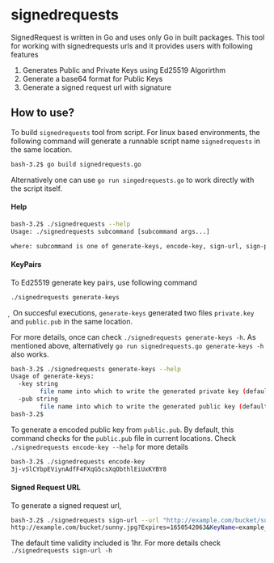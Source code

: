 # signedrequests

SignedRequest is written in Go and uses only Go in built packages. This tool for working with signedrequests urls and it provides users with following features

1. Generates Public and Private Keys using Ed25519 Algorirthm
2. Generate a base64 format for Public Keys
3. Generate a signed request url with signature


## How to use?

To build `signedrequests` tool from script. For linux based environments, the following command will generate a runnable script name `signedrequests` in the same location.

```bash
bash-3.2$ go build signedrequests.go
```

Alternatively one can use `go run singedrequests.go` to work directly with the script itself.


#### Help

```bash
bash-3.2$ ./signedrequests --help
Usage: ./signedrequests subcommand [subcommand args...]

where: subcommand is one of generate-keys, encode-key, sign-url, sign-prefix, help
```

#### KeyPairs

To Ed25519 generate key pairs, use following command
```bash
./signedrequests generate-keys
```
̦
On succesful executions, `generate-keys` generated two files `private.key` and `public.pub` in the same location.

For more details, once can check `./signedrequests generate-keys -h`. As mentioned above, alternatively `go run signedrequests.go generate-keys -h` also works.

```bash
bash-3.2$ ./signedrequests generate-keys --help
Usage of generate-keys:
  -key string
    	file name into which to write the generated private key (default "private.key")
  -pub string
    	file name into which to write the generated public key (default "public.pub")
bash-3.2$

```

To generate a encoded public key from `public.pub`. By default, this command checks for the `public.pub` file in current locations. Check `./signedrequests encode-key --help` for more details
```bash
bash-3.2$ ./signedrequests encode-key
3j-vSlCYbpEViynAdfF4FXqG5csXqObthlEiUxKYBY8
```

#### Signed Request URL

To generate a signed request url,

```bash
bash-3.2$ ./signedrequests sign-url --url "http://example.com/bucket/sunny.jpg" --keyset example_keyset
http://example.com/bucket/sunny.jpg?Expires=1650542063&KeyName=example_keyset&Signature=3NOwNjha5yttobSKg3BveEzeBzTXQA3l4kij4QBJ0MT9I8QYrZQ0Sqyag4rwgU4_VcQTOaMmfQl0v9FOsmyqDw
```
The default time validity included is 1hr. For more details check `./signedrequests sign-url -h`
